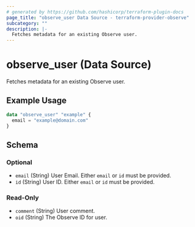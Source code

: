 ```yaml
---
# generated by https://github.com/hashicorp/terraform-plugin-docs
page_title: "observe_user Data Source - terraform-provider-observe"
subcategory: ""
description: |-
  Fetches metadata for an existing Observe user.
---
```


# observe_user (Data Source)

Fetches metadata for an existing Observe user.

## Example Usage

```terraform
data "observe_user" "example" {
  email = "example@domain.com"
}
```

<!-- schema generated by tfplugindocs -->
## Schema

### Optional

- `email` (String) User Email. Either `email` or `id` must be provided.
- `id` (String) User ID. Either `email` or `id` must be provided.

### Read-Only

- `comment` (String) User comment.
- `oid` (String) The Observe ID for user.


